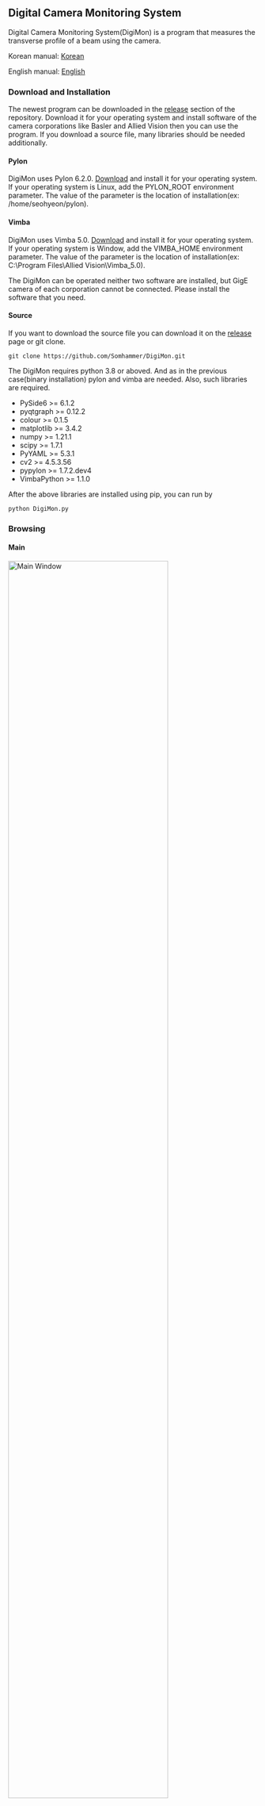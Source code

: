 Digital Camera Monitoring System
-------------

Digital Camera Monitoring System(DigiMon) is a program that measures the transverse profile of a beam using the camera.

Korean manual: [Korean](https://github.com/Somhammer/DigiMon/blob/master/README_KR.md)

English manual: [English](https://github.com/Somhammer/DigiMon/blob/master/README.md)

### Download and Installation

The newest program can be downloaded in the [release](https://github.com/Somhammer/DigiMon/releases) section of the repository.
Download it for your operating system and install software of the camera corporations like Basler and Allied Vision then you can use the program. 
If you download a source file, many libraries should be needed additionally.

#### Pylon

DigiMon uses Pylon 6.2.0. [Download](https://www.baslerweb.com/en/sales-support/downloads/software-downloads/) and install it for your operating system.
If your operating system is Linux, add the PYLON_ROOT environment parameter. The value of the parameter is the location of installation(ex: /home/seohyeon/pylon).

#### Vimba

DigiMon uses Vimba 5.0. [Download](https://www.alliedvision.com/en/products/vimba-sdk/#c1497) and install it for your operating system.
If your operating system is Window, add the VIMBA_HOME environment parameter. The value of the parameter is the location of installation(ex: C:\Program Files\Allied Vision\Vimba_5.0).

The DigiMon can be operated neither two software are installed, but GigE camera of each corporation cannot be connected. Please install the software that you need.

#### Source

If you want to download the source file you can download it on the [release](https://github.com/Somhammer/DigiMon/releases) page or git clone.
```
git clone https://github.com/Somhammer/DigiMon.git
```

The DigiMon requires python 3.8 or aboved. And as in the previous case(binary installation) pylon and vimba are needed.
Also, such libraries are required.

- PySide6 >= 6.1.2
- pyqtgraph >= 0.12.2
- colour >= 0.1.5
- matplotlib >= 3.4.2
- numpy >= 1.21.1
- scipy >= 1.7.1
- PyYAML >= 5.3.1
- cv2 >= 4.5.3.56
- pypylon >= 1.7.2.dev4
- VimbaPython >= 1.1.0

After the above libraries are installed using pip, you can run by
```
python DigiMon.py
```

### Browsing
#### Main

<img src="figs/mainwindow-en.png" width="80%" height="80%" title="Main Window"></img>

1. Camera Screen

After connecting the camera, a live streaming video appears here. You can change the frame on the control panel.
I the video, a green cross-hair is shown which is the point you want to watch the light intensity. 
It can be changed if you click and drag the point of cross-hair.

2. Live intensity

It shows the light intensity of the pixel area which you selected on the screen.

3. Setup and status

By clicking the setup button, you can connect the camera, set capturing option, ROI, and filter, and calibrate the camera image.
The left side of the setup button shows the status of each.
For example, if the camera is connected successfully, the camera light turns green.

4. Image profile

If you take a picture, the profile of the picture is shown here.

5. Control

In the control panel, you can set the frame of the video and how many times you capture the photo.
And arrow buttons are rotating or flipping the image.
The zoom-in and zoom-out buttons zoom in or zoom out the video. 
Because they do not control the camera lens but move the controller, you can use these buttons when the controller is activated.

And you can capture the image by clicking the capture button and stop by clicking the stop button.

6. Captured images(Profile)

In the profile panel, captured imaes are listed in the table and by clicking the emittance button, you can measure the emittance.
If you want to load other images, click the open button.
Also, the current of the quadrupole when you did capture is written by writting the current in the current box or double clicking and writting the current in table. 

- Example after the camera connection

<img src="figs/main.gif" width="70%" height="70%" title="Setup Window"></img>

#### Setup

<img src="figs/setupwindow.png" width="70%" height="70%" title="Setup Window"></img>

If you open a setup window by clicking the setup button, connection, photo, and calibration tabs are shown.
And the above tab, save and load buttons are in.
You can save the setup after finishing the setup and you can load the setup made before.
Setup files in the setup folder are automatically added in the combo box beside the load button.
Also, if the check box on the bottom side is checked, this setup is saved as the 'last.yaml' in the setup folder and you can load it next time.

Now let us take a look at each tab.

You can connect the camera and the device that remotely adjusts the camera position (NCC builds a server that receives signals on the Raspberry Pi) which are called the controller hereinafter. The controller is optional.

The DigiMon search and connect the camera if you choose the SDK to fit the product and click connect button.
But if you use OpenCV, you must write the URL.
If the connection is succeeded, the connect check box is checked.

- Example 1. Android camera

IP webcam application is used.

<img src="figs/connection-opencv.gif" width="70%" height="70%" title="Connection Android"></img>

- Example 2. Basler CCD camera

acA 1600-20gm CCD camera is used.

<img src="figs/connection-basler.gif" width="70%" height="70%" title="Connection Basler"></img>

(Allied vision camera is not tested yet)

In the controller case, check the 'Use Network Camera Control Server' and write IP and port number and click connect button.

<img src="figs/Controller.gif" width="70%" height="70%" title="Connection Controller"></img>


If the camera connection is succeeded, a picture is shown captured by the connected camera in the photo tab.
In the photo tab, you can set the gain, exposure time, ROI, and filter.
In the ROI case, you can choose the region by clicking and dragging on the picture window or moving the ROI sliders.
After choosing the region, it can be applied by double-clicking the picture.

<img src="figs/Photo-ROI.gif" width="70%" height="70%" title="ROI"></img>

The sliders can be moved by pressing the arrow keys and the default unit is 0.1 % but if Ctrl button is pressed the unit is 1% and if Shift button is pressed the unit is 10%.

To apply the filter, choose the filter and write the parameters then click the apply button.

In the calibration tab, you can convert the tilted photo to a flat photo using the rotation and the perspective transformation and can set the real length per pixel.

By the open button, you can load the image for the calibration and can rotate the image by clicking the up down button below the image.

<img src="figs/Calibration-rotation.gif" width="70%" height="70%" title="ROI"></img>

For the perspective transformation, you should click the four points and press the convert button.
The points which are chosen convert to the vertext of the purple rectangle. Also, the area of the rectangle is determined in the transform image size box. If you do not write anything in there, the area is determined the length between each point(horizontal length is upper two points, vertical length is left two points).

<img src="figs/Calibration-convert.gif" width="70%" height="70%" title="ROI"></img>

The point for the transformation is made by left-clicking and removed by right-clicking and moved per 1 pixel unit by Ctrl + arrow button.

<img src="figs/Calibration-move.gif" width="30%" height="30%" title="ROI"></img>

After completing the calibration, press the ok button to display the video in the main window.

#### Emittance

<img src="figs/emittance.png" width="70%" height="70%" title="ROI"></img>

You can measure the emittance in above window.
To measure it, first, select the method(now only quadrupole scan method is implemented) then the parameters and some graphs are shown.

<img src="figs/quadscan.png" width="70%" height="70%" title="ROI"></img>

Push the run button after typing parameters into then the emittance and twiss parameters are calculated.
If calculating is fails, an error message is shown in the log and every value is shown as 0.0.
